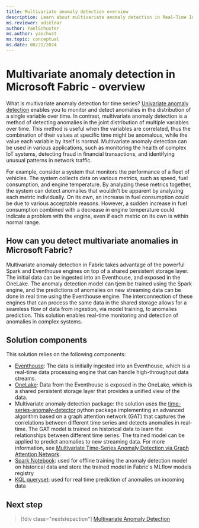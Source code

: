 ```yaml
---
title: Multivariate anomaly detection overview
description: Learn about multivariate anomaly detection in Real-Time Intelligence.
ms.reviewer: adieldar
author: YaelSchuster
ms.author: yaschust
ms.topic: conceptual
ms.date: 08/21/2024
---
```


# Multivariate anomaly detection in Microsoft Fabric - overview

What is multivariate anomaly detection for time series? [Univariate anomaly detection](/kusto/query/anomaly-detection?view=microsoft-fabric) enables you to monitor and detect anomalies in the distribution of a single variable over time. In contrast, multivariate anomaly detection is a method of detecting anomalies in the joint distribution of multiple variables over time. This method is useful when the variables are correlated, thus the combination of their values at specific time might be anomalous, while the value each variable by itself is normal. Multivariate anomaly detection can be used in various applications, such as monitoring the health of complex IoT systems, detecting fraud in financial transactions, and identifying unusual patterns in network traffic.

For example, consider a system that monitors the performance of a fleet of vehicles. The system collects data on various metrics, such as speed, fuel consumption, and engine temperature. By analyzing these metrics together, the system can detect anomalies that wouldn't be apparent by analyzing each metric individually. On its own, an increase in fuel consumption could be due to various acceptable reasons. However, a sudden increase in fuel consumption combined with a decrease in engine temperature could indicate a problem with the engine, even if each metric on its own is within normal range.

## How can you detect multivariate anomalies in Microsoft Fabric?

Multivariate anomaly detection in Fabric takes advantage of the powerful Spark and Eventhouse engines on top of a shared persistent storage layer. The initial data can be ingested into an Eventhouse, and exposed in the OneLake. The anomaly detection model can tjem be trained using the Spark engine, and the predictions of anomalies on new streaming data can be done in real time using the Eventhouse engine. The interconnection of these engines that can process the same data in the shared storage allows for a seamless flow of data from ingestion, via model training, to anomalies prediction. This solution enables real-time monitoring and detection of anomalies in complex systems.

## Solution components

This solution relies on the following components:

* [Eventhouse](eventhouse.md): The data is initially ingested into an Eventhouse, which is a real-time data processing engine that can handle high-throughput data streams.
* [OneLake](../onelake/onelake-overview.md): Data from the Eventhouse is exposed in the OneLake, which is a shared persistent storage layer that provides a unified view of the data.
* Multivariate anomaly detection package: the solution uses the [time-series-anomaly-detector](https://pypi.org/project/time-series-anomaly-detector/) python package implementing an advanced algorithm based on a graph attention network (GAT) that captures the correlations between different time series and detects anomalies in real-time. The GAT model is trained on historical data to learn the relationships between different time series. The trained model can be applied to predict anomalies to new streaming data. For more information, see [Multivariate Time-Series Anomaly Detection via Graph Attention Network](https://arxiv.org/pdf/2009.02040).
* [Spark Notebook](../data-engineering/how-to-use-notebook.md): used for offline training the anomaly detection model on historical data and store the trained model in Fabric's MLflow models registry
* [KQL queryset](kusto-query-set.md): used for real time prediction of anomalies on incoming data 

## Next step

> [!div class="nextstepaction"]
> [Multivariate Anomaly Detection](multivariate-anomaly-detection.md)
